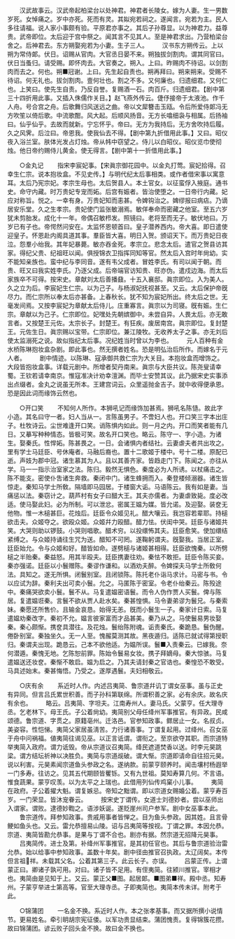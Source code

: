 <!-- { "loadSidebar": true } -->
　　汉武故事云。汉武帝起柏梁台以处神君。神君者长陵女。嫁为人妻。生一男数岁死。女悼痛之。岁中亦死。死而有灵。其姒宛若祠之。遂闻言。宛若为主。民人多往请福。说人家小事颇有验。平原君亦事之。其后子孙尊显。以为神君力。益尊贵。武帝即位。太后迎于宫中祭之。闻其言不见其人。至是神君求出。乃营柏梁台舍之。后神君去。东方朔娶宛若为小妻。生子三人。 
　　汉书东方朔传云。上以朔为常侍郞。伏日。诏赐从官肉。大官丞日晏不来。朔独拔剑割肉。谓其同官曰。伏日当蚤归。请受赐。即怀肉去。大官奏之。朔入。上曰。昨赐肉不待诏。以剑割肉而去之。何也。朔■冠谢。上曰。先生起自责也。朔再拜曰。朔来朔来。受赐不待诏。何无礼也。拔剑割肉。壹何壮也。割之不多。又何廉也。归遗细君。又何仁也。上笑曰。使先生自责。乃反自誉。复赐酒一石。肉百斤。归遗细君。【剧中第三十四折用此事。又插入侏儒作关目。】赵飞燕外传云。倢伃接帝于太液池。作千人舟。号合宫之舟。后歌舞归风送远之曲。帝以文犀簪击玉瓯。令后所爱侍郞冯无方吹笙以倚后歌。中流歌酣。风大起。后顺风扬音。无方长噏细袅与相属。后扬袖曰。仙乎仙乎。去故而就新。宁忘怀乎。帝曰。无方为我持后。无方舍吹持后履。久之风霁。后泣曰。帝恩我。使我仙去不得。【剧中第九折借用此事。】又曰。昭仪夜入浴兰室。肤体光发占灯烛。帝从帏中窃望之。侍儿以白昭仪。昭仪览巾使彻烛。他日帝约赐侍儿黄金。使无得言。【剧中第十一折借用此事。】 

　　○金丸记 
　　指宋李宸妃事。【宋眞宗御花园中。以金丸打莺。宸妃拾得。召幸生仁宗。说本抱妆盒。不见史传。】与明代纪太后事相类。或作者借宋事以寓意耳。太后乃宪宗妃。孝宗生母也。太后贺县人。本土官女。以征蛮俘入掖庭。通书史。命守内藏。时万贵妃专宠而妬。后宫有娠者。皆治使堕之。一日帝行内藏。妃应对称旨。悦之。一幸有身。万贵妃知而恚甚。令婢钩治之。婢缪报曰病痁。乃谪居安乐堂。久之生孝宗。贵妃使门监张敏溺焉。敏佯奉命而密藏之他室。至五六岁犹未剪胎发。成化十一年。帝偶召敏栉发。照镜曰。老将至而无子。敏伏地曰。万岁已有子也。帝愕然问安在。太监怀恩顿首曰。皇子潜养西内。帝大喜。即日遣使迎皇子。怀恩赴内阁具道其事。羣臣皆大喜。明日入贺。颁诏天下。而万贵妃日夜泣。怨羣小绐我。其年妃暴薨。敏亦吞金死。孝宗立。悲念太后。遣官之贺县访其家。得纪父贵、纪祖旺以闻。俱授锦衣卫指挥同知等官。然太后入宫时年尙幼。实不能知亲族也。蛮中纪与李同音。遂有韦父成者。冒姓李氏。有司以闻于朝。而贵、旺又曰我实姓李氏。乃逐父成。后帝端官访知贵、旺亦伪。遣戍边海。而太后家族卒不可得。按宋史。章献刘太后善播鼗。十五入襄邸。眞宗即位。入为美人。久之立为后。李宸妃生仁宗。以为己子。与杨淑妃抚视甚至。又云。太后保护帝旣尽力。而仁宗所以奉太后亦甚备。上春秋长。犹不知为宸妃所出。终太后之世。无毫发间焉。又按李宸妃为章献太后侍儿。庄重寡言。眞宗以为司寝。旣有娠。生仁宗。章献以为己子。仁宗即位。妃嘿处先朝嫔御中。未尝自异。人畏太后。亦无敢言者。又按楚王元佐。太宗长子。封楚王。有狂疾。废居南宫。眞宗即位。复封楚王。元佐生日。眞宗赐以宝带。仁宗即位。兼江陵牧。无收养太子之事。亦无刘后使太监溺死之说。故似指纪太后事。况纪姓当时曾以为李也。 
　　元人百种有金水桥陈琳抱妆盒杂剧。即此事也。然无撰者姓名。恐是明弘治后所作。而嫁名于元人者。 
　　剧中情迹。以陈琳、寇承御共救仁宗为大关目。本抱妆盒而增饰之。大段皆抱妆盒事。详载元剧中。所增者契丹南来。眞宗与大臣共议。陈尧叟请幸蜀。王钦若请幸南京。惟寇准决计劝幸澶渊。而毕士安赞其议。此乃据宋史实事添出点缀者。金丸之说虽无所本。王建宫词云。众里遥抛金吉子。就中收得便承恩。恐是因此词而缘饰云然也。 

　　○开口笑 
　　不知何人所作。本狮吼记而缘饰加甚焉。狮吼名陈慥。故此字小造。其名曰守一者。妇人当从一。言陈虽男子。不啻妇人也。开口笑三字本出庄子。杜牧诗云。尘世难逢开口笑。诮陈惧内如此。则一月之内。开口而笑者能有几日。又摹写种种情态。皆极可笑。故名开口笑也。略云。陈守一、字小造。为诸生。娶秦氏。性悍妬。陈甚畏之。一日。会诸惧内者结社。云妻虐夫者共出攻之。里有学士马廷臣、号休庵者。马融后裔也。置十二歌姬于楼中。号十二楼。原配已逝。声妓为郡中冠。诸生慕其为人。且以其善齐家。皆趋走门下。陈闻之。亦往从学。马一一指示治室家之法。陈归。毅然无惧色。秦度必为人所诱。以杖痛击之。陈不能支。密使仆吿诸生奔救。秦闭中门。诸生蜂拥而入。秦登楼倾溺器。诸生皆惊走。秦知马学士所敎。隔墙即马园居。于楼窗大诟。马语陈云。我有如是妻。当痛惩以法。秦窃计之。葫芦村有女子曰醋大王。其夫亦儒者。为妻虐致毙。度必改适。使马娶此妇。必为所制。可以泄忿。密属王媪为媒。皆允诺。及迎娶。装奁无他物。惟一木槌甚巨。花烛后。廷臣令众姬见礼。醋大嚷云。我岂容若辈耶。持槌欲击夫。众姬夺之。欲殴众姬。众姬幷力殴醋。醋力怯。伏闺中哭。廷臣与诸姬共笑。大哭则助以锣鼓。小哭则唱歌。醋术穷。以投缳怖其夫。廷臣愈笑。使加缳结紧缚之。与众姬持诵往生咒为送。醋知不可罔。遂鞠躬谓夫。旣娶我。当居正室。廷臣始允。令与众姬和好。醋皆如命。遂劈槌与诸姬甚相得。廷臣欲愧秦。以所劈槌之半贻秦。秦益怒。用其半殴夫。廷臣携妻往劝。秦怯不敢拒。廷臣令陈买妾。秦亦强诺。廷臣以小鬟赠陈。秦谬作谦和。以酒劝夫醉。令婢探夫马学士所敎何法。具知之。遂无所惧。闭鬟别室。且闭锁陈。陈托老仆诣马求计。马密与书。令以应试为辞。秦利夫出可卖小鬟。允之。马匿陈于密室。令老仆绐秦云。陈殁途中。秦痛哭欲卖小鬟。鬟不从。马复遣媪密语鬟。而令人伪作贾人买鬟。俾与陈居。复遣媪诳秦。言鬟不欲从贾人赴水矣。秦甚惶惧。马令妻弟谬为鬟兄。与秦索妹。秦愿还所售价。且输金哀恳。始得无恙。旣而小鬟生一子。秦家计日索。马复遣媪劝秦改字。秦初不允。媪言彼家富而才品甚美。秦乃从之。马使鬟易男妆娶秦。秦心颇惭。携奁具潜往。及花烛。鬟绐陈附魂。诟责秦氏。秦跪恳。鬟伪醒。倦卧别室。秦独坐久。无一人至。愧赧莫测其故。黑夜遁归。适陈已就试得第授职归。秦谓夫出现。跪恳云。己本不欲他适。为媪所误。鬟■入责秦云。已嫁我。奈何潜遁。秦愧无地。乞陈恕前罪。陈始令鬟易女妆。携子拜嫡母。秦大惊骇。马复遣媪送还妆奁。秦惭不敢启。媪为启之。乃其夫请封秦之官诰也。秦惶恐不敢受。马具述始末。秦甚悔悟。乃受之。遂厚遇鬟。夫妇相敬云。 

　　○庆有余 
　　系近时人作。内述吕夷简、鲁宗道幷讥丁谓女巫事。虽与正史有异同。但言吕氏累世积善。而子孙科第联绵。所谓积善之家。必有余庆。故名庆有余也。 
　　略云。吕夷简、字坦夫。江南寿州人。妻马氏。父蒙亨。任大理寺丞。乞老林下。母王氏。子公着尙幼。夷简别父母任绛州军事推官。有异政。民咸颂德。鲁宗道、字贯之。原籍亳州。迁洛邑。官参知政事。鳏居止一女。名叔贞。美姿容。性恺悌。夷简父家居虽淸苦。力行诸善事。丁谓复起用。过绛州。召女巫于舟中问祸福。値夷简往谒见巫。以正言诋谓。谓衔之。至京欲夺其职。而宗道特举夷简入政府。谓力诋毁。帝从宗道议召夷简。绛民遮道焚香以送。时李元昊跳梁。谓方结坛祈神以决胜负。夷简与宗道觇破。谓大惭。宗道即请命自往招元昊。说以利害。元昊素闻宗道鱼头参政之名。遂纳款。前蒙亨颐养时。闻击壤村杨遐举一门多寿。往访之。见其五代期颐皆矍铄。又有九世祖。莫知寿算几何。不言语。惟食蔬果。蒙亨叹羡。以为太平之上瑞也。此借用列仙传鸡窠小儿事。 
　　夷简在政府。子公着擢大魁。谓复嫉忌。帝知之黜谓。即以宗道女赐婚公着。蒙亨寿百岁。一门荣显。皆沐宠眷云。 
　　按宋史丁谓传。女道士刘德妙者。尝以巫师出入谓家。谓败。逮德妙鞫之。语涉妖诞。遂贬崖州司户参军。剧中女巫事本此。 
　　鲁宗道传。拜参知政事。贵戚用事者皆惮之。目为鱼头参政。因其姓。且言骨鲠如鱼头也。又云。雷允恭擅易山陵。诏与吕夷简等按视。丁谓之罪。本因允恭。宗道、夷简皆勘允恭事。是果与丁谓不合也。剧亦有据。然宗道无招降元昊事。 
　　吕夷简传。进士及第。补绛州军事推官。是其初任官也。其后与鲁宗道验治雷允恭。始以给事中参知政事。盖数十年矣。剧中径由推官召执政。太辽阔矣。本传但言祖祥。未载其父名。公着其第三子。此云长子。亦误。 
　　吕蒙正传。上谓蒙正曰。卿诸子孰可用。对曰。诸子皆不足用。有侄夷简。往颍川推官。宰相才也。夷简由是见知于上。又云。蒙正父■图。起居郞。■图弟■祥。殿中丞。知寿州。子蒙亨举进士第高等。官至大理寺丞。子即夷简也。夷简本传未详。附考于此。 

　　○锦蒲团 
　　一名金不换。系近时人作。本之张孝基事。而又据所撰小说情节。更易姓名。牵引眀胡宗宪征倭。以军功贵显结束。蒲团愧责。复得锦簇花攒。故曰锦蒲团。谚云败子回头金不换。故曰金不换也。 
